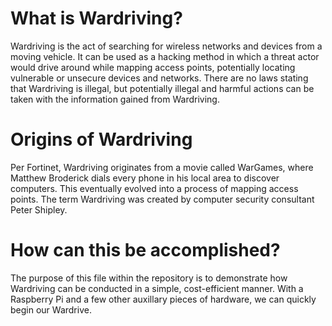 # What is Wardriving?
Wardriving is the act of searching for wireless networks and devices from a moving vehicle. It can be used as a hacking method in which a threat actor would drive around while mapping access points, potentially locating vulnerable or unsecure devices and networks. There are no laws stating that Wardriving is illegal, but potentially illegal and harmful actions can be taken with the information gained from Wardriving.

# Origins of Wardriving
Per Fortinet, Wardriving originates from a movie called WarGames, where Matthew Broderick dials every phone in his local area to discover computers. This eventually evolved into a process of mapping access points. The term Wardriving was created by computer security consultant Peter Shipley.

# How can this be accomplished?
The purpose of this file within the repository is to demonstrate how Wardriving can be conducted in a simple, cost-efficient manner. With a Raspberry Pi and a few other auxillary pieces of hardware, we can quickly begin our Wardrive.
